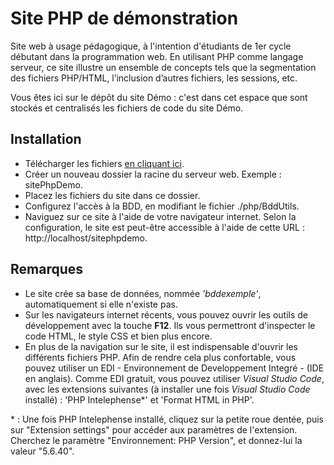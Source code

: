 # Site PHP de démonstration #

Site web à usage pédagogique, à l'intention d'étudiants de 1er cycle débutant dans la programmation web. En utilisant PHP comme langage serveur, ce site illustre un ensemble de concepts tels que la segmentation des fichiers PHP/HTML, l’inclusion d’autres fichiers, les sessions, etc.

Vous êtes ici sur le dépôt du site Démo : c'est dans cet espace que sont stockés et centralisés les fichiers de code du site Démo.

 
## Installation

- Télécharger les fichiers [en cliquant ici](https://github.com/knightofnet/sitePhpDemo/archive/refs/heads/master.zip).
- Créer un nouveau dossier la racine du serveur web. Exemple : sitePhpDemo.
- Placez les fichiers du site dans ce dossier.
- Configurez l'accès à la BDD, en modifiant le fichier ./php/BddUtils.
- Naviguez sur ce site à l'aide de votre navigateur internet. Selon la configuration, le site est peut-être accessible à l'aide de cette URL : http://localhost/sitephpdemo.

## Remarques

- Le site crée sa base de données, nommée *'bddexemple'*, automatiquement si elle n'existe pas. 
- Sur les navigateurs internet récents, vous pouvez ouvrir les outils de développement avec la touche **F12**. Ils vous permettront d'inspecter le code HTML, le style CSS et bien plus encore.
- En plus de la navigation sur le site, il est indispensable d'ouvrir les différents fichiers PHP. Afin de rendre cela plus confortable, vous pouvez utiliser un EDI - Environnement de Developpement Integré - (IDE en anglais). Comme EDI gratuit, vous pouvez utiliser _Visual Studio Code_, avec les extensions suivantes (à installer une fois _Visual Studio Code_ installé) : 'PHP Intelephense*' et 'Format HTML in PHP'.


\* : Une fois PHP Intelephense installé, cliquez sur la petite roue dentée, puis sur "Extension settings" pour accéder aux paramètres de l'extension. Cherchez le paramètre "Environnement: PHP Version", et donnez-lui la valeur "5.6.40".


   
